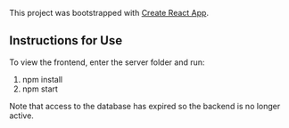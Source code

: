 This project was bootstrapped with [Create React App](https://github.com/facebook/create-react-app). 

## Instructions for Use

To view the frontend, enter the server folder and run:
1. npm install
2. npm start

Note that access to the database has expired so the backend is no longer active.
